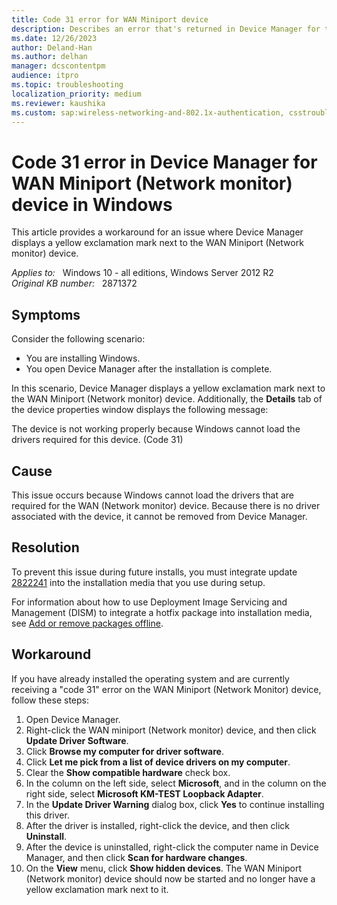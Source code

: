 ```yaml
---
title: Code 31 error for WAN Miniport device
description: Describes an error that's returned in Device Manager for the WAN Miniport (Network monitor) device. Occurs after you install Windows. A resolution is provided.
ms.date: 12/26/2023
author: Deland-Han
ms.author: delhan
manager: dcscontentpm
audience: itpro
ms.topic: troubleshooting
localization_priority: medium
ms.reviewer: kaushika
ms.custom: sap:wireless-networking-and-802.1x-authentication, csstroubleshoot
---
```

# Code 31 error in Device Manager for WAN Miniport (Network monitor) device in Windows

This article provides a workaround for an issue where Device Manager displays a yellow exclamation mark next to the WAN Miniport (Network monitor) device.

_Applies to:_ &nbsp; Windows 10 - all editions, Windows Server 2012 R2  
_Original KB number:_ &nbsp; 2871372

## Symptoms

Consider the following scenario:

- You are installing Windows.
- You open Device Manager after the installation is complete.

In this scenario, Device Manager displays a yellow exclamation mark next to the WAN Miniport (Network monitor) device. Additionally, the **Details** tab of the device properties window displays the following message:

The device is not working properly because Windows cannot load the drivers required for this device. (Code 31)  

## Cause

This issue occurs because Windows cannot load the drivers that are required for the WAN (Network monitor) device. Because there is no driver associated with the device, it cannot be removed from Device Manager.

## Resolution

To prevent this issue during future installs, you must integrate update [2822241](https://support.microsoft.com/help/2822241) into the installation media that you use during setup.

For information about how to use Deployment Image Servicing and Management (DISM) to integrate a hotfix package into installation media, see [Add or remove packages offline](https://technet.microsoft.com/library/hh824838.aspx).

## Workaround

If you have already installed the operating system and are currently receiving a "code 31" error on the WAN Miniport (Network Monitor) device, follow these steps:

1. Open Device Manager.
2. Right-click the WAN miniport (Network monitor) device, and then click **Update Driver Software**.
3. Click **Browse my computer for driver software**.
4. Click **Let me pick from a list of device drivers on my computer**.
5. Clear the **Show compatible hardware** check box.
6. In the column on the left side, select **Microsoft**, and in the column on the right side, select **Microsoft KM-TEST Loopback Adapter**.
7. In the **Update Driver Warning** dialog box, click **Yes** to continue installing this driver.
8. After the driver is installed, right-click the device, and then click **Uninstall**.
9. After the device is uninstalled, right-click the computer name in Device Manager, and then click **Scan for hardware changes**.
10. On the **View** menu, click **Show hidden devices**. The WAN Miniport (Network monitor) device should now be started and no longer have a yellow exclamation mark next to it.
